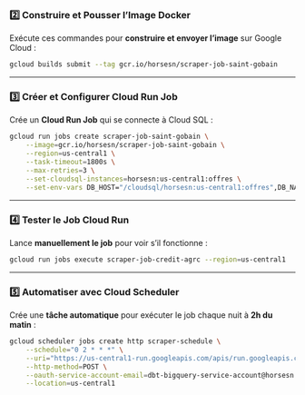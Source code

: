 
### **2️⃣ Construire et Pousser l’Image Docker**
Exécute ces commandes pour **construire et envoyer l’image** sur Google Cloud :
```sh
gcloud builds submit --tag gcr.io/horsesn/scraper-job-saint-gobain
```

---

### **3️⃣ Créer et Configurer Cloud Run Job**
Crée un **Cloud Run Job** qui se connecte à Cloud SQL :
```sh
gcloud run jobs create scraper-job-saint-gobain \
    --image=gcr.io/horsesn/scraper-job-saint-gobain \
    --region=us-central1 \
    --task-timeout=1800s \
    --max-retries=3 \
    --set-cloudsql-instances=horsesn:us-central1:offres \
    --set-env-vars DB_HOST="/cloudsql/horsesn:us-central1:offres",DB_NAME="postgres",DB_USER="postgres",DB_PASSWORD="root"
```

---

### **4️⃣ Tester le Job Cloud Run**
Lance **manuellement le job** pour voir s’il fonctionne :
```sh
gcloud run jobs execute scraper-job-credit-agrc --region=us-central1
```

---

### **5️⃣ Automatiser avec Cloud Scheduler**
Crée une **tâche automatique** pour exécuter le job chaque nuit à **2h du matin** :
```sh
gcloud scheduler jobs create http scraper-schedule \
    --schedule="0 2 * * *" \
    --uri="https://us-central1-run.googleapis.com/apis/run.googleapis.com/v1/namespaces/horsesn/jobs/scraper-job:run" \
    --http-method=POST \
    --oauth-service-account-email=dbt-bigquery-service-account@horsesn.iam.gserviceaccount.com \
    --location=us-central1
```
